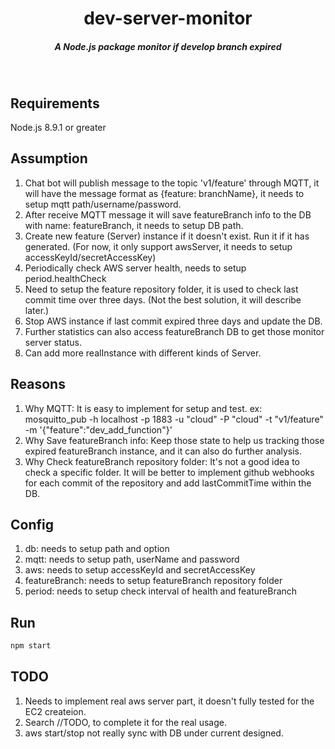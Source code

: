 <h1 align="center">dev-server-monitor</h1>
<h5 align="center">A Node.js package monitor if develop branch expired</h5>

<br />

## Requirements
Node.js 8.9.1 or greater

## Assumption
1. Chat bot will publish message to the topic 'v1/feature' through MQTT,
   it will have the message format as {feature: branchName}, it needs to setup mqtt path/username/password.
2. After receive MQTT message it will save featureBranch info to the DB with name: featureBranch,
   it needs to setup DB path.
3. Create new feature (Server) instance if it doesn't exist. Run it if it has generated.
   (For now, it only support awsServer, it needs to setup accessKeyId/secretAccessKey)
4. Periodically check AWS server health, needs to setup period.healthCheck
5. Need to setup the feature repository folder, it is used to check last commit time over three days.
   (Not the best solution, it will describe later.)
6. Stop AWS instance if last commit expired three days and update the DB.
7. Further statistics can also access featureBranch DB to get those monitor server status.
8. Can add more realInstance with different kinds of Server.


## Reasons
1. Why MQTT: It is easy to implement for setup and test.
   ex: mosquitto_pub -h localhost -p 1883 -u "cloud" -P "cloud" -t "v1/feature" -m '{"feature":"dev_add_function"}'
2. Why Save featureBranch info: Keep those state to help us tracking those expired featureBranch instance,
   and it can also do further analysis.
3. Why Check featureBranch repository folder: It's not a good idea to check a specific folder. It will be better to
   implement github webhooks for each commit of the repository and add lastCommitTime within the DB.

## Config
1. db: needs to setup path and option
2. mqtt: needs to setup path, userName and password
3. aws: needs to setup accessKeyId and secretAccessKey
4. featureBranch: needs to setup featureBranch repository folder
5. period: needs to setup check interval of health and featureBranch

## Run
```js
npm start
```

## TODO
1. Needs to implement real aws server part, it doesn't fully tested for the EC2 createion.
2. Search //TODO, to complete it for the real usage.
3. aws start/stop not really sync with DB under current designed.